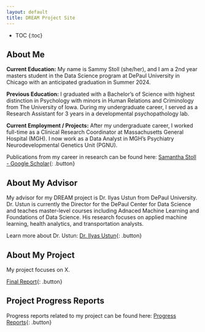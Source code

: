 ```yaml
---
layout: default
title: DREAM Project Site
---
```


* TOC
{:toc}

## About Me

**Current Education:**
My name is Sammy Stoll (she/her), and I am a 2nd year masters student in the Data Science program at DePaul University in Chicago with an anticipated graduation in Summer 2024. 

**Previous Education:**
I graduated with a Bachelor’s of Science with highest distinction in Psychology with minors in Human Relations and Criminology from The University of Iowa. During my undergraduate career, I served as a Research Assistant for 3 years in a developmental psychopathology lab. 

**Current Employment / Projects:**
After my undergraduate career, I worked full-time as a Clinical Research Coordinator at Massachusetts General Hospital (MGH). I now work as a Data Analyst in MGH’s Psychiatry Neurodevelopmental Genetics Unit (PGNU). 

Publications from my career in research can be found here: 
[Samantha Stoll - Google Scholar]([http://www.google.com](https://scholar.google.com/citations?user=6rJhn4sAAAAJ&hl=en&oi=ao)){: .button}

## About My Advisor

My advisor for my DREAM project is Dr. Ilyas Ustun from DePaul University. Dr. Ustun is currently the Director for the DePaul Center for Data Science and teaches master-level courses including Adnaced Machine Learning and Foundations of Data Science. His research focuses on applied machine learning, health analytics, and transportation analysts. 

Learn more about Dr. Ustun: [Dr. Ilyas Ustun](https://cds.cdm.depaul.edu/teachers/ilyas-ustun/
){: .button}

## About My Project

My project focuses on X. 

[Final Report](files/finalreport.pdf){: .button}

## Project Progress Reports

Progress reports related to my project can be found here:
[Progress Reports](blog.html){: .button}
